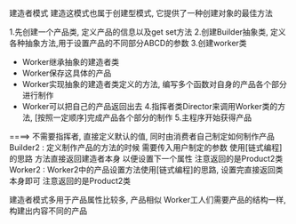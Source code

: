 建造者模式
建造这模式也属于创建型模式, 它提供了一种创建对象的最佳方法

1.先创建一个产品类, 定义产品的信息以及get set方法
2.创建Builder抽象类, 定义各种抽象方法,用于设置产品的不同部分ABCD的参数
3.创建worker类
 * Worker继承抽象的建造者类
 * Worker保存这具体的产品
 * Worker实现抽象的建造者类定义的方法, 编写多个函数对自身的产品各个部分进行制作
 * Worker可以把自己的产品返回出去
4.指挥者类Director来调用Worker类的方法, [按照一定顺序]完成产品各个部分的制作 
5.主程序开始获得产品

====> 不需要指挥者, 直接定义默认的值, 同时由消费者自己制定如何制作产品
Builder2 : 定义制作产品的方法的时候 需要传入用户制定的参数 
           使用[链式编程]的思路 方法直接返回建造者本身 以便设置下一个属性
           注意返回的是Product2类
Worker2 : Worker2中的产品设置方法使用[链式编程]的思路, 设置完直接返回类本身即可
          注意返回的是Product2类

建造者模式多用于产品属性比较多, 产品相似
Worker工人们需要产品的结构一样, 构建出内容不同的产品